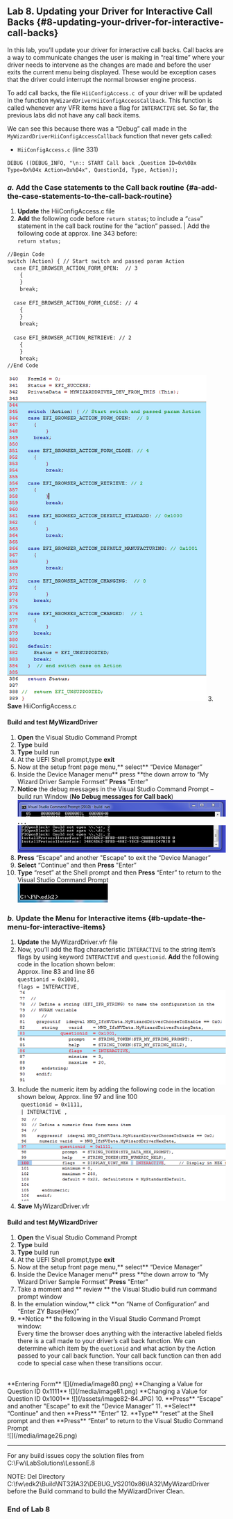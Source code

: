 <!--- @file
 file

Copyright (c) 2018, Intel Corporation. All rights reserved.<BR>

Redistribution and use in source (original document form) and 'compiled'
forms (converted to PDF, epub, HTML and other formats) with or without
modification, are permitted provided that the following conditions are met:

1) Redistributions of source code (original document form) must retain the
above copyright notice, this list of conditions and the following
disclaimer as the first lines of this file unmodified.

2) Redistributions in compiled form (transformed to other DTDs, converted to
PDF, epub, HTML and other formats) must reproduce the above copyright
notice, this list of conditions and the following disclaimer in the
documentation and/or other materials provided with the distribution.

THIS DOCUMENTATION IS PROVIDED BY TIANOCORE PROJECT "AS IS" AND ANY EXPRESS OR
IMPLIED WARRANTIES, INCLUDING, BUT NOT LIMITED TO, THE IMPLIED WARRANTIES OF
MERCHANTABILITY AND FITNESS FOR A PARTICULAR PURPOSE ARE DISCLAIMED. IN NO
EVENT SHALL TIANOCORE PROJECT BE LIABLE FOR ANY DIRECT, INDIRECT, INCIDENTAL,
SPECIAL, EXEMPLARY, OR CONSEQUENTIAL DAMAGES (INCLUDING, BUT NOT LIMITED TO,
PROCUREMENT OF SUBSTITUTE GOODS OR SERVICES; LOSS OF USE, DATA, OR PROFITS;
OR BUSINESS INTERRUPTION) HOWEVER CAUSED AND ON ANY THEORY OF LIABILITY,
WHETHER IN CONTRACT, STRICT LIABILITY, OR TORT (INCLUDING NEGLIGENCE OR
OTHERWISE) ARISING IN ANY WAY OUT OF THE USE OF THIS DOCUMENTATION, EVEN IF
ADVISED OF THE POSSIBILITY OF SUCH DAMAGE.

-->
## Lab 8\. Updating your Driver for Interactive Call Backs {#8-updating-your-driver-for-interactive-call-backs}

In this lab, you’ll update your driver for interactive call backs. Call backs are a way to communicate changes the user is making in “real time” where your driver needs to intervene as the changes are made and before the user exits the current menu being displayed. These would be exception cases that the driver could interrupt the normal browser engine process.

To add call backs, the file `HiiConfigAccess.c `of your driver will be updated in the function `MyWizardDriverHiiConfigAccessCallback`. This function is called whenever any VFR items have a flag for `INTERACTIVE` set. So far, the previous labs did not have any call back items.

We can see this because there was a “Debug” call made in the `MyWizardDriverHiiConfigAccessCallback` function that never gets called:

- `HiiConfigAccess.c` (line 331)

```
DEBUG ((DEBUG_INFO, "\n:: START Call back ,Question ID=0x%08x Type=0x%04x Action=0x%04x", QuestionId, Type, Action));

```

### _a._ Add the Case statements to the Call back routine {#a-add-the-case-statements-to-the-call-back-routine}

1. **Update** the HiiConfigAccess.c file 
2. **Add** the following code before `return status`; to include a “`case`” statement in the call back routine for the “action” passed. |
Add the following code at approx. line 343 before: <br> `return status;` 
```
//Begin Code
switch (Action) { // Start switch and passed param Action
  case EFI_BROWSER_ACTION_FORM_OPEN:  // 3
    {
    }
    break;

  case EFI_BROWSER_ACTION_FORM_CLOSE: // 4
    {
    }
    break;

  case EFI_BROWSER_ACTION_RETRIEVE: // 2
    {
    }
    break;
//End Code
```
![](/media/image75.png)
3. **Save** HiiConfigAccess.c 

#### Build and test MyWizardDriver

1. **Open** the Visual Studio Command Prompt
2. **Type** build
3. **Type** build run
4. At the UEFI Shell prompt,type **exit**<br>
5. Now at the setup front page menu,** select** “Device Manager”
6. Inside the Device Manager menu** press **the down arrow to “My Wizard Driver Sample Formset” **Press** "Enter"
7.  **Notice** the debug messages in the Visual Studio Command Prompt – build run Window (**No Debug messages for Call back**) 
![](/media/image76.png)
**. . .**
![](/media/image77.png)
8. **Press** “Escape”  and another "Escape" to exit the “Device Manager” 
9. **Select** “Continue” and then **Press** "Enter”
10. **Type** “reset” at the Shell prompt and then **Press** “Enter” to return to the Visual Studio Command Prompt <br>
![](/media/image26.png)


### _b._ Update the Menu for Interactive items {#b-update-the-menu-for-interactive-items}

1. **Update** the MyWizardDriver.vfr file 
2. Now, you’ll add the flag characteristic `INTERACTIVE` to the string item’s flags by using keyword `INTERACTIVE` and `questionid`. **Add** the following code in the location shown below: <br>Approx. line 83 and line 86<br>
 `questionid = 0x1001,` <br>
 `flags = INTERACTIVE,` 
![](/media/image78.png)
3. Include the numeric item by adding the following code in the location shown below, Approx. line 97 and line 100 <br>
` questionid = 0x1111,` <br>
` | INTERACTIVE ,` 
![](/media/image79.png)
4. **Save** MyWizardDriver.vfr 

#### Build and test MyWizardDriver

1. **Open** the Visual Studio Command Prompt
2. **Type** build
3. **Type** build run
4. At the UEFI Shell prompt,type **exit**<br>
5. Now at the setup front page menu,** select** “Device Manager”
6. Inside the Device Manager menu** press **the down arrow to “My Wizard Driver Sample Formset” **Press** "Enter"
7. Take a moment and ** review ** the Visual Studio build run command prompt window
8. In the emulation window,** click **on “Name of Configuration” and “Enter ZY Base(Hex)”
9. **Notice ** the following in the Visual Studio Command Prompt window: <br>
Every time the browser does anything with the interactive labeled fields there is a call made to your driver’s call back function.  We can determine which item by the `quetionid` and what action by the Action passed to your call back function.  Your call back function can then add code to special case when these transitions occur.
<br>
**Entering Form**
![](/media/image80.png)
**Changing a Value for Question ID 0x1111**
![](/media/image81.png)
**Changing a Value for Question ID 0x1001**
![](/assets/image82-84.JPG)
10. **Press** “Escape”  and another "Escape" to exit the “Device Manager” 
11. **Select** “Continue” and then **Press** "Enter”
12. **Type** “reset” at the Shell prompt and then **Press** “Enter” to return to the Visual Studio Command Prompt <br>
![](/media/image26.png)


---

For any build issues copy the solution files from C:\Fw\LabSolutions\LessonE.8

NOTE: Del Directory C:\fw\edk2\Build\NT32IA32\DEBUG_VS2010x86\IA32\MyWizardDriver before the Build command to build the MyWizardDriver Clean.

### End of Lab 8